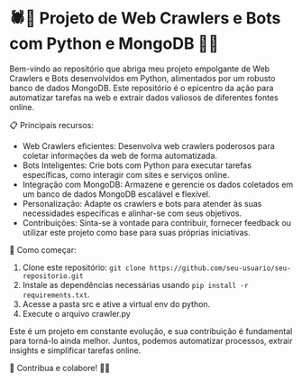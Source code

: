 # 🕷️🤖 Projeto de Web Crawlers e Bots com Python e MongoDB 🐍🚀

Bem-vindo ao repositório que abriga meu projeto empolgante de Web Crawlers e Bots desenvolvidos em Python, alimentados por um robusto banco de dados MongoDB. Este repositório é o epicentro da ação para automatizar tarefas na web e extrair dados valiosos de diferentes fontes online.

📋 Principais recursos:
- Web Crawlers eficientes: Desenvolva web crawlers poderosos para coletar informações da web de forma automatizada.
- Bots Inteligentes: Crie bots com Python para executar tarefas específicas, como interagir com sites e serviços online.
- Integração com MongoDB: Armazene e gerencie os dados coletados em um banco de dados MongoDB escalável e flexível.
- Personalização: Adapte os crawlers e bots para atender às suas necessidades específicas e alinhar-se com seus objetivos.
- Contribuições: Sinta-se à vontade para contribuir, fornecer feedback ou utilizar este projeto como base para suas próprias iniciativas.

🚀 Como começar:
1. Clone este repositório: `git clone https://github.com/seu-usuario/seu-repositorio.git`
2. Instale as dependências necessárias usando `pip install -r requirements.txt`.
3. Acesse a pasta src e ative a virtual env do python.
4. Execute o arquivo crawler.py

Este é um projeto em constante evolução, e sua contribuição é fundamental para torná-lo ainda melhor. Juntos, podemos automatizar processos, extrair insights e simplificar tarefas online.

🤝 Contribua e colabore! 🤖🌐
